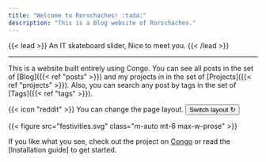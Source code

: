 ```yaml
---
title: "Welcome to Rorschaches! :tada:"
description: "This is a Blog website of Rorschaches."
---
```


{{< lead >}}
An IT skateboard slider, Nice to meet you.
{{< /lead >}}

----
This is a website built entirely using Congo. 
You can see all posts in the set of [Blog]({{< ref "posts" >}}) and my projects in in the set of [Projects]({{< ref "projects" >}}). Also, you can search any post by tags in the set of [Tags]({{< ref "tags" >}}).

<div class="flex px-4 py-2 mb-8 text-base rounded-md bg-primary-100 dark:bg-primary-900">
  <span class="flex items-center pe-3 text-primary-400">
    {{< icon "reddit" >}}
  </span>
  <span class="flex items-center justify-between grow dark:text-neutral-300">
    <span class="prose dark:prose-invert">You can change the page layout.</span>
    <button
      id="switch-layout-button"
      class="px-4 !text-neutral !no-underline rounded-md bg-primary-600 hover:!bg-primary-500 dark:bg-primary-800 dark:hover:!bg-primary-700"
    >
      Switch layout &orarr;
    </button>
  </span>
</div>

{{< figure src="festivities.svg" class="m-auto mt-6 max-w-prose" >}}

If you like what you see, check out the project on [Congo](https://github.com/jpanther/congo) or read the [Installation guide] to get started.
